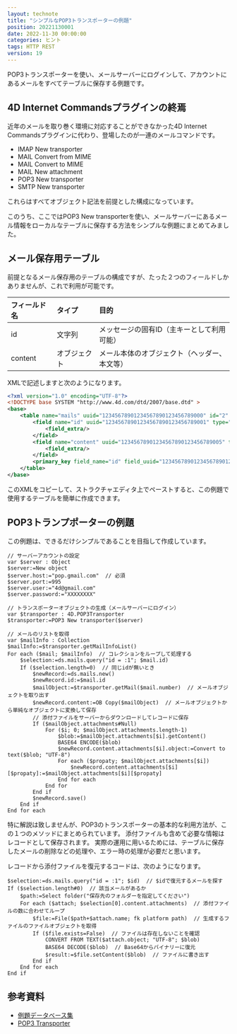 ```yaml
---
layout: technote
title: "シンプルなPOP3トランスポーターの例題"
position: 20221130001
date: 2022-11-30 00:00:00
categories: ヒント
tags: HTTP REST
version: 19
---
```


POP3トランスポーターを使い、メールサーバーにログインして、アカウントにあるメールをすべてテーブルに保存する例題です。

<!--more-->

## 4D Internet Commandsプラグインの終焉

近年のメールを取り巻く環境に対応することができなかった4D Internet Commandsプラグインに代わり、登場したのが一連のメールコマンドです。

- IMAP New transporter
- MAIL Convert from MIME
- MAIL Convert to MIME
- MAIL New attachment
- POP3 New transporter
- SMTP New transporter

これらはすべてオブジェクト記法を前提とした構成になっています。

このうち、ここではPOP3 New transporterを使い、メールサーバーにあるメール情報をローカルなテーブルに保存する方法をシンプルな例題にまとめてみました。

## メール保存用テーブル

前提となるメール保存用のテーブルの構成ですが、たった２つのフィールドしかありませんが、これで利用が可能です。

| フィールド名 |タイプ |目的 |
|:---|:---|:---|
|id |文字列 |メッセージの固有ID（主キーとして利用可能） |
|content |オブジェクト |メール本体のオブジェクト（ヘッダー、本文等） |

XMLで記述しますと次のようになります。

```xml
<?xml version="1.0" encoding="UTF-8"?>
<!DOCTYPE base SYSTEM "http://www.4d.com/dtd/2007/base.dtd" >
<base>
	<table name="mails" uuid="12345678901234567890123456789000" id="2" prevent_journaling="true">
		<field name="id" uuid="12345678901234567890123456789001" type="10" limiting_length="255" unique="true" autogenerate="true" not_null="true" id="1">
			<field_extra/>
		</field>
		<field name="content" uuid="12345678901234567890123456789005" type="21" blob_switch_size="2147483647" never_null="true" id="2">
			<field_extra/>
		</field>
		<primary_key field_name="id" field_uuid="12345678901234567890123456789001"/>
	</table>
</base>
```

このXMLをコピーして、ストラクチャエディタ上でペーストすると、この例題で使用するテーブルを簡単に作成できます。

## POP3トランプポーターの例題

この例題は、できるだけシンプルであることを目指して作成しています。

```4d
// サーバーアカウントの設定
var $server : Object
$server:=New object
$server.host:="pop.gmail.com"  // 必須
$server.port:=995
$server.user:="4d@gmail.com"
$server.password:="XXXXXXXX"

// トランスポーターオブジェクトの生成（メールサーバーにログイン）
var $transporter : 4D.POP3Transporter
$transporter:=POP3 New transporter($server)

// メールのリストを取得
var $mailInfo : Collection
$mailInfo:=$transporter.getMailInfoList()
For each ($mail; $mailInfo)  // コレクションをループして処理する
	$selection:=ds.mails.query("id = :1"; $mail.id)
	If ($selection.length=0)  // 同じidが無いとき
		$newRecord:=ds.mails.new()
		$newRecord.id:=$mail.id
		$mailObject:=$transporter.getMail($mail.number)  // メールオブジェクトを取り出す
		$newRecord.content:=OB Copy($mailObject)  // メールオブジェクトから単純なオブジェクトに変換して保存
		// 添付ファイルをサーバーからダウンロードしてレコードに保存
		If ($mailObject.attachments#Null)
			For ($i; 0; $mailObject.attachments.length-1)
				$blob:=$mailObject.attachments[$i].getContent()
				BASE64 ENCODE($blob)
				$newRecord.content.attachments[$i].object:=Convert to text($blob; "UTF-8")
				For each ($propaty; $mailObject.attachments[$i])
					$newRecord.content.attachments[$i][$propaty]:=$mailObject.attachments[$i][$propaty]
				End for each 
			End for 
		End if 
		$newRecord.save()
	End if 
End for each 
```

特に解説は致しませんが、POP3のトランスポーターの基本的な利用方法が、この１つのメソッドにまとめられています。
添付ファイルも含めて必要な情報はレコードとして保存されます。
実際の運用に用いるためには、テーブルに保存したメールの削除などの処理や、エラー時の処理が必要だと思います。

レコードから添付ファイルを復元するコードは、次のようになります。

```4d
$selection:=ds.mails.query("id = :1"; $id)  // $idで復元するメールを探す
If ($selection.length#0)  // 該当メールがあるか
	$path:=Select folder("保存先のフォルダーを指定してください")
	For each ($attach; $selection[0].content.attachments)  // 添付ファイルの数に合わせてループ
		$file:=File($path+$attach.name; fk platform path)  // 生成するファイルのファイルオブジェクトを取得
		If ($file.exists=False)  // ファイルは存在しないことを確認
			CONVERT FROM TEXT($attach.object; "UTF-8"; $blob)
			BASE64 DECODE($blob)  // Base64からバイナリーに復元
			$result:=$file.setContent($blob)  // ファイルに書き出す
		End if 
	End for each 
End if
```

## 参考資料

- [例題データベース集](https://4d-jp.github.io/hdi/)
- [POP3 Transporter](https://developer.4d.com/docs/ja/API/POP3TransporterClass)
